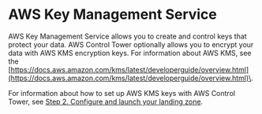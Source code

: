 # AWS Key Management Service<a name="kms-integration"></a>

AWS Key Management Service allows you to create and control keys that protect your data\. AWS Control Tower optionally allows you to encrypt your data with AWS KMS encryption keys\. For information about AWS KMS, see the [https://docs.aws.amazon.com/kms/latest/developerguide/overview.html](https://docs.aws.amazon.com/kms/latest/developerguide/overview.html)\.

For information about how to set up AWS KMS keys with AWS Control Tower, see [Step 2\. Configure and launch your landing zone](step-two.md)\.